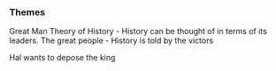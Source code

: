 ### Themes
Great Man Theory of History
	- History can be thought of in terms of its leaders. The great people
	- History is told by the victors


Hal wants to depose the king